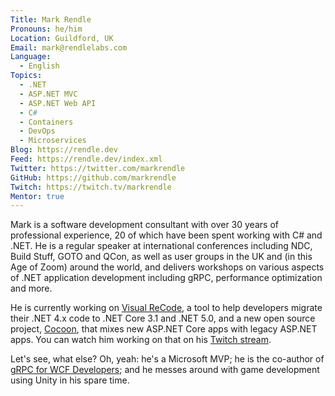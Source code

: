 ```yaml
---
Title: Mark Rendle
Pronouns: he/him
Location: Guildford, UK
Email: mark@rendlelabs.com
Language:
  - English
Topics:
  - .NET
  - ASP.NET MVC
  - ASP.NET Web API
  - C#
  - Containers
  - DevOps
  - Microservices
Blog: https://rendle.dev
Feed: https://rendle.dev/index.xml
Twitter: https://twitter.com/markrendle
GitHub: https://github.com/markrendle
Twitch: https://twitch.tv/markrendle
Mentor: true
---
```

Mark is a software development consultant with over 30 years of professional experience, 20 of which have been spent working with C# and .NET. He is a regular speaker at international conferences including NDC, Build Stuff, GOTO and QCon, as well as user groups in the UK and (in this Age of Zoom) around the world, and delivers workshops on various aspects of .NET application development including gRPC, performance optimization and more.

He is currently working on [Visual ReCode](https://visualrecode.com), a tool to help developers migrate their .NET 4.x code to .NET Core 3.1 and .NET 5.0, and a new open source project, [Cocoon](https://github.com/visualrecode/cocoon), that mixes new ASP.NET Core apps with legacy ASP.NET apps. You can watch him working on that on his [Twitch stream](https://twitch.tv/markrendle).

Let's see, what else? Oh, yeah: he's a Microsoft MVP; he is the co-author of [gRPC for WCF Developers](https://docs.microsoft.com/en-us/dotnet/architecture/grpc-for-wcf-developers/); and he messes around with game development using Unity in his spare time.

